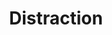 ---
pid: llp344
title: Distraction
location_transcription: South Philly
coordinates: "[-75.16584778669, 39.920150854696]"
zipcode: '19147'
gen_neighborhood: South Philadelphia
neighborhood: Queen Village,Bella Vista,Pennsport,Italian Market
outside_phl: 
age: '11'
age_range: 6-13
instagram: 
image_file_name: llp_344.jpg
proposal_transcription: |-
  knowing nothing besides twitter

  kapow

  #ignoring

  Boom
topic: Politics,Pop Culture,Technology
topic_summary: 0, 0, 0
type: Sculpture Statue
keywords_other: twitter, ignorance, distraction
credit: Joshua Smullens
image_labels: 
twitter: 
facebook: 
permalink: "/monuments/llp344/"
layout: item-page
---